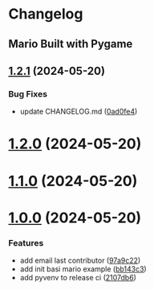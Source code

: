 # Changelog

## Mario Built with Pygame

## [1.2.1](https://github.com/software-development-v/mario-pygame/compare/v1.2.0...v1.2.1) (2024-05-20)

### Bug Fixes

- update CHANGELOG.md
  ([0ad0fe4](https://github.com/software-development-v/mario-pygame/commit/0ad0fe477b91c7cdfef9c7c417dd47ea7448f3ca))

# [1.2.0](https://github.com/software-development-v/mario-pygame/compare/v1.1.0...v1.2.0) (2024-05-20)

# [1.1.0](https://github.com/software-development-v/mario-pygame/compare/v1.0.0...v1.1.0) (2024-05-20)

# [1.0.0](https://github.com/software-development-v/mario-pygame/compare/v1.0.0...v.0.1.0) (2024-05-20)

### Features

- add email last contributor
  ([97a9c22](https://github.com/software-development-v/mario-pygame/commit/97a9c22417a73eb8fa9915cd02e73d026775a398))
- add init basi mario example
  ([bb143c3](https://github.com/software-development-v/mario-pygame/commit/bb143c323d51487176fdf4b12029e66c872b1411))
- add pyvenv to release ci
  ([2107db6](https://github.com/software-development-v/mario-pygame/commit/2107db6df64b0a9d90ea71e939d056be5d234481))
